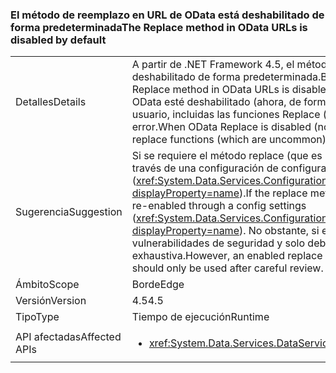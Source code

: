 ### <a name="the-replace-method-in-odata-urls-is-disabled-by-default"></a><span data-ttu-id="d1331-101">El método de reemplazo en URL de OData está deshabilitado de forma predeterminada</span><span class="sxs-lookup"><span data-stu-id="d1331-101">The Replace method in OData URLs is disabled by default</span></span>

|   |   |
|---|---|
|<span data-ttu-id="d1331-102">Detalles</span><span class="sxs-lookup"><span data-stu-id="d1331-102">Details</span></span>|<span data-ttu-id="d1331-103">A partir de .NET Framework 4.5, el método Replace de direcciones URL de OData está deshabilitado de forma predeterminada.</span><span class="sxs-lookup"><span data-stu-id="d1331-103">Beginning in the .NET Framework 4.5, the Replace method in OData URLs is disabled by default.</span></span> <span data-ttu-id="d1331-104">Cuando el método Replace de OData esté deshabilitado (ahora, de forma predeterminada), cualquier solicitud de usuario, incluidas las funciones Replace (que son poco frecuentes), generará un error.</span><span class="sxs-lookup"><span data-stu-id="d1331-104">When OData Replace is disabled (now by default), any user requests including replace functions (which are uncommon) will fail.</span></span>|
|<span data-ttu-id="d1331-105">Sugerencia</span><span class="sxs-lookup"><span data-stu-id="d1331-105">Suggestion</span></span>|<span data-ttu-id="d1331-106">Si se requiere el método replace (que es poco habitual), se puede volver a habilitarse a través de una configuración de configuración (<xref:System.Data.Services.Configuration.DataServicesFeaturesSection.ReplaceFunction?displayProperty=name>).</span><span class="sxs-lookup"><span data-stu-id="d1331-106">If the replace method is required (which is uncommon), it can be re-enabled through a config settings (<xref:System.Data.Services.Configuration.DataServicesFeaturesSection.ReplaceFunction?displayProperty=name>).</span></span> <span data-ttu-id="d1331-107">No obstante, si el método Replace está activado, puede crear vulnerabilidades de seguridad y solo debería usarse tras una revisión exhaustiva.</span><span class="sxs-lookup"><span data-stu-id="d1331-107">However, an enabled replace method can open security vulnerabilities and should only be used after careful review.</span></span>|
|<span data-ttu-id="d1331-108">Ámbito</span><span class="sxs-lookup"><span data-stu-id="d1331-108">Scope</span></span>|<span data-ttu-id="d1331-109">Borde</span><span class="sxs-lookup"><span data-stu-id="d1331-109">Edge</span></span>|
|<span data-ttu-id="d1331-110">Versión</span><span class="sxs-lookup"><span data-stu-id="d1331-110">Version</span></span>|<span data-ttu-id="d1331-111">4.5</span><span class="sxs-lookup"><span data-stu-id="d1331-111">4.5</span></span>|
|<span data-ttu-id="d1331-112">Tipo</span><span class="sxs-lookup"><span data-stu-id="d1331-112">Type</span></span>|<span data-ttu-id="d1331-113">Tiempo de ejecución</span><span class="sxs-lookup"><span data-stu-id="d1331-113">Runtime</span></span>|
|<span data-ttu-id="d1331-114">API afectadas</span><span class="sxs-lookup"><span data-stu-id="d1331-114">Affected APIs</span></span>|<ul><li><xref:System.Data.Services.DataService%601?displayProperty=nameWithType></li></ul>|


